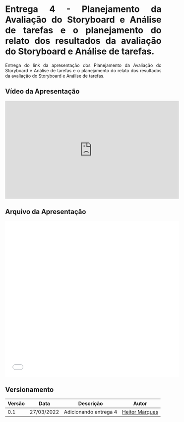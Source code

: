 <style>body {text-align: justify}</style>

# Entrega 4 - Planejamento da Avaliação do Storyboard e Análise de tarefas e o planejamento do relato dos resultados da avaliação do Storyboard e Análise de tarefas.

Entrega do link da apresentação dos Planejamento da Avaliação do Storyboard e Análise de tarefas e o planejamento do relato dos resultados da avaliação do Storyboard e Análise de tarefas.

## Vídeo da Apresentação

<iframe width="560" height="315" src="https://www.youtube.com/embed/P584Q8JhHqM" title="YouTube video player" frameborder="0" allow="accelerometer; autoplay; clipboard-write; encrypted-media; gyroscope; picture-in-picture" allowfullscreen></iframe>

## Arquivo da Apresentação

<embed src="../arquivos/PlajRelatoStoryBoardNomedoSite.pdf" width="560" height="500" type='application/pdf'>

## Versionamento

|Versão|Data|Descrição|Autor|
|------|----|:---------:|-----|
|0.1|27/03/2022| Adicionando entrega 4 | [Heitor Marques](github.com/heitormsb) |